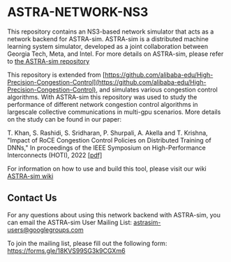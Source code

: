 # ASTRA-NETWORK-NS3
This repository contains an NS3-based network simulator that acts as a network backend for ASTRA-sim. 
ASTRA-sim is a distributed machine learning system simulator, developed as a joint collaboration between Georgia Tech, Meta, and Intel.
For more details on ASTRA-sim, please refer to [the ASTRA-sim repository](https://github.com/astra-sim/astra-sim)

This repository is extended from [https://github.com/alibaba-edu/High-Precision-Congestion-Control](https://github.com/alibaba-edu/High-Precision-Congestion-Control), and simulates various congestion control algorithms. 
With ASTRA-sim this repository was used to study the performance of different network congestion control algorithms in largescale collective communications in multi-gpu scenarios.
More details on the study can be found in our paper:

T. Khan, S. Rashidi, S. Sridharan, P. Shurpali, A. Akella and T. Krishna, "Impact of RoCE Congestion Control Policies on Distributed Training of DNNs," In proceedings of the IEEE Symposium on High-Performance Interconnects (HOTI), 2022 [[pdf]](https://arxiv.org/abs/2207.10898)

For information on how to use and build this tool, please visit our wiki [ASTRA-sim wiki](https://astra-sim.github.io/astra-sim-docs/getting-started/installing-astra-sim.html#compile-program)

## Contact Us
For any questions about using this network backend with ASTRA-sim, you can email the ASTRA-sim User Mailing List: astrasim-users@googlegroups.com

To join the mailing list, please fill out the following form: https://forms.gle/18KVS99SG3k9CGXm6
